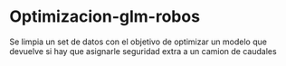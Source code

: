 # Optimizacion-glm-robos
Se limpia un set de datos con el objetivo de optimizar un modelo que devuelve si hay que asignarle seguridad extra a un camion de caudales
